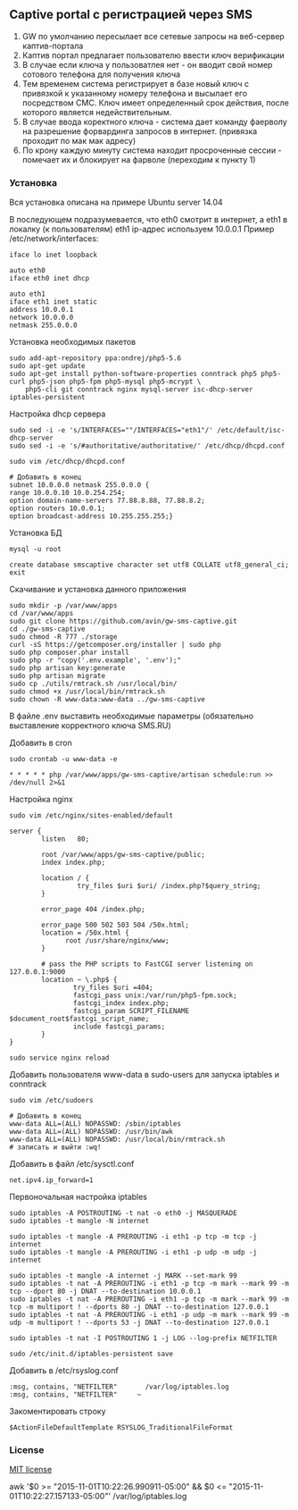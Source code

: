 ## Captive portal с регистрацией через SMS

1.  GW по умолчанию пересылает все сетевые запросы на веб-сервер каптив-портала
2.  Каптив портал предлагает пользователю ввести ключ верификации
3.  В случае если ключа у пользоватлея нет - он вводит свой номер сотового телефона для получения ключа
5.  Тем временем система регистрирует в базе новый ключ с привязкой к указанному номеру телефона и высылает его 
посредством СМС. Ключ имеет определенный срок действия, после которого является недействительным.
6.  В случае ввода коректного ключа - система дает команду фаерволу на разрешение форвардинга запросов в интернет. 
(привязка проходит по мак мак адресу)
7.  По крону каждую минуту система находит просроченные сессии - помечает их и блокирует на фарволе (переходим к пункту 1)
  
### Установка

Вся установка описана на примере Ubuntu server 14.04

В последующем подразумевается, что eth0 смотрит в интернет, а eth1 в локалку (к пользователям)
eth1 ip-адрес используем 10.0.0.1
Пример /etc/network/interfaces:

```    
iface lo inet loopback

auto eth0
iface eth0 inet dhcp

auto eth1
iface eth1 inet static
address 10.0.0.1
network 10.0.0.0
netmask 255.0.0.0
```
    

Установка необходимых пакетов

```
sudo add-apt-repository ppa:ondrej/php5-5.6
sudo apt-get update
sudo apt-get install python-software-properties conntrack php5 php5-curl php5-json php5-fpm php5-mysql php5-mcrypt \
    php5-cli git conntrack nginx mysql-server isc-dhcp-server iptables-persistent
``` 

Настройка dhcp сервера
  
```
sudo sed -i -e 's/INTERFACES=""/INTERFACES="eth1"/' /etc/default/isc-dhcp-server
sudo sed -i -e 's/#authoritative/authoritative/' /etc/dhcp/dhcpd.conf
```

```
sudo vim /etc/dhcp/dhcpd.conf
```

```
# Добавить в конец
subnet 10.0.0.0 netmask 255.0.0.0 {
range 10.0.0.10 10.0.254.254;
option domain-name-servers 77.88.8.88, 77.88.8.2;
option routers 10.0.0.1;
option broadcast-address 10.255.255.255;}

```
     
Установка БД
```
mysql -u root
```
```
create database smscaptive character set utf8 COLLATE utf8_general_ci;
exit
```
     
Скачивание и установка данного приложения

```   
sudo mkdir -p /var/www/apps
cd /var/www/apps
sudo git clone https://github.com/avin/gw-sms-captive.git    
cd ./gw-sms-captive
sudo chmod -R 777 ./storage
curl -sS https://getcomposer.org/installer | sudo php
sudo php composer.phar install
sudo php -r "copy('.env.example', '.env');"
sudo php artisan key:generate
sudo php artisan migrate
sudo cp ./utils/rmtrack.sh /usr/local/bin/
sudo chmod +x /usr/local/bin/rmtrack.sh
sudo chown -R www-data:www-data ../gw-sms-captive
```
    
В файле .env выставить необходимые параметры (обязательно выставление корректного ключа SMS.RU)    

Добавить в cron
 
```   
sudo crontab -u www-data -e
```
```
* * * * * php /var/www/apps/gw-sms-captive/artisan schedule:run >> /dev/null 2>&1
```
        
    
Настройка nginx
     
```
sudo vim /etc/nginx/sites-enabled/default
```
        
```
server {
        listen   80;
                
        root /var/www/apps/gw-sms-captive/public;
        index index.php;        

        location / {
                 try_files $uri $uri/ /index.php?$query_string;
        }

        error_page 404 /index.php;

        error_page 500 502 503 504 /50x.html;
        location = /50x.html {
              root /usr/share/nginx/www;
        }

        # pass the PHP scripts to FastCGI server listening on 127.0.0.1:9000
        location ~ \.php$ {
                try_files $uri =404;
                fastcgi_pass unix:/var/run/php5-fpm.sock;
                fastcgi_index index.php;
                fastcgi_param SCRIPT_FILENAME $document_root$fastcgi_script_name;
                include fastcgi_params;
        }
}
```
```
sudo service nginx reload
```

Добавить пользователя www-data в sudo-users для запуска iptables и conntrack

```
sudo vim /etc/sudoers
```

```
# Добавить в конец
www-data ALL=(ALL) NOPASSWD: /sbin/iptables
www-data ALL=(ALL) NOPASSWD: /usr/bin/awk
www-data ALL=(ALL) NOPASSWD: /usr/local/bin/rmtrack.sh
# записать и выйти :wq!    
```

Добавить в файл /etc/sysctl.conf

```
net.ipv4.ip_forward=1
```

Первоночальная настройка iptables

```
sudo iptables -A POSTROUTING -t nat -o eth0 -j MASQUERADE
sudo iptables -t mangle -N internet

sudo iptables -t mangle -A PREROUTING -i eth1 -p tcp -m tcp -j internet
sudo iptables -t mangle -A PREROUTING -i eth1 -p udp -m udp -j internet

sudo iptables -t mangle -A internet -j MARK --set-mark 99
sudo iptables -t nat -A PREROUTING -i eth1 -p tcp -m mark --mark 99 -m tcp --dport 80 -j DNAT --to-destination 10.0.0.1
sudo iptables -t nat -A PREROUTING -i eth1 -p tcp -m mark --mark 99 -m tcp -m multiport ! --dports 80 -j DNAT --to-destination 127.0.0.1
sudo iptables -t nat -A PREROUTING -i eth1 -p udp -m mark --mark 99 -m udp -m multiport ! --dports 53 -j DNAT --to-destination 127.0.0.1

sudo iptables -t nat -I POSTROUTING 1 -j LOG --log-prefix NETFILTER

sudo /etc/init.d/iptables-persistent save 
```

Добавить в /etc/rsyslog.conf

```
:msg, contains, "NETFILTER"       /var/log/iptables.log
:msg, contains, "NETFILTER"     ~
```

Закоментировать строку 
```
$ActionFileDefaultTemplate RSYSLOG_TraditionalFileFormat
```


### License

[MIT license](http://opensource.org/licenses/MIT)

awk '$0 >= "2015-11-01T10:22:26.990911-05:00" && $0 <= "2015-11-01T10:22:27.157133-05:00"' /var/log/iptables.log

